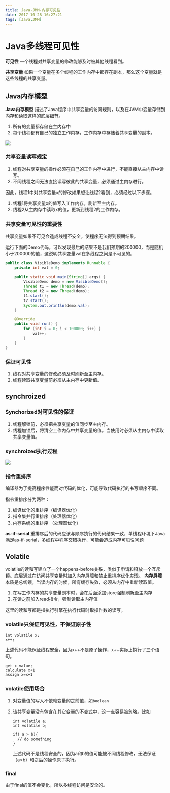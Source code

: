 ```yaml
---
title: Java-JMM-内存可见性
date: 2017-10-28 16:27:21
tags: [Java,JMM]
---
```


# Java多线程可见性
**可见性** 一个线程对共享变量的修改能够及时被其他线程看到。

**共享变量** 如果一个变量在多个线程的工作内存中都存在副本，那么这个变量就是这些线程的共享变量。

## Java内存模型
**Java内存模型** 描述了Java程序中共享变量的访问规则，以及在JVM中变量存储到内存和读取这样的底层细节。

1. 所有的变量都存储在主内存中
2. 每个线程都有自己的独立工作内存，工作内存中存储着共享变量的副本。

![](https://ws4.sinaimg.cn/large/006tNc79ly1fkxtz03w61j30lq0jimxr.jpg)

### 共享变量读写规定
1. 线程对共享变量的操作必须在自己的工作内存中进行，不能直接从主内存中读写。
2. 不同线程之间无法直接读写彼此的共享变量，必须通过主内存进行。

因此，线程1中对共享变量x的修改如果想让线程2看到，必须经过以下步骤。

1. 线程1将共享变量x的值写入工作内存，刷新至主内存。
2. 线程2从主内存中读取x的值，更新到线程2的工作内存。

### 共享变量可见性的重要性
共享变量如果不可见会造成线程不安全，使程序无法得到预期结果。

运行下面的Demo代码，可以发现最后的结果不是我们预期的200000，而是随机小于200000的值，这说明共享变量val在多线程之间是不可见的。

```java
public class VisibleDemo implements Runnable {
    private int val = 0;

    public static void main(String[] args) {
        VisibleDemo demo = new VisibleDemo();
        Thread t1 = new Thread(demo);
        Thread t2 = new Thread(demo);
        t1.start();
        t2.start();
        System.out.println(demo.val);
    }

    @Override
    public void run() {
        for (int i = 0; i < 100000; i++) {
            val++;
        }
    }
}
```

### 保证可见性
1. 线程对共享变量的修改必须及时刷新至主内存。
2. 线程读取共享变量前必须从主内存中更新值。

## synchroized
### Synchorized对可见性的保证
1. 线程解锁前，必须把共享变量的值同步至主内存。
2. 线程加锁后，将清空工作内存中共享变量的值。当使用时必须从主内存中读取共享变量值。

### synchroized执行过程
![](https://ws1.sinaimg.cn/large/006tNc79ly1fkxukzxgccj307w0b8q3c.jpg)

### 指令重排序
编译器为了提高程序性能而对代码的优化，可能导致代码执行的书写顺序不同。

指令重排序分为两种：

1. 编译优化的重排序（编译器优化）
2. 指令集并行重排序（处理器优化）
3. 内存系统的重排序 （处理器优化）

**as-if-serial** 重排序后的代码应该与顺序执行的代码结果一致，单线程环境下Java满足as-if-serial，多线程中程序交错执行，可能会造成内存可见性问题


## Volatile
volatile的读和写建立了一个happens-before关系，类似于申请和释放一个互斥锁。底层通过在访问共享变量时加入内存屏障和禁止重排序优化实现。
**内存屏障** 本质是总线锁，当读内存的时候，所有缓存失效，必须从内存中重新读取值。

1. 在写工作内存的共享变量副本时，会在后面添加store强制刷新至主内存
2. 在读之前加入read指令，强制读取主内存值

这里的读和写都是指执行引擎在执行代码时取操作数的读写。

### volatile只保证可见性，不保证原子性
```
int volatile x;
x++;
```

上述代码不能保证线程安全，因为x++不是原子操作，x++实际上执行了三个语句。
```
get x value;
calculate x+1
assign x=x+1
```

### volatile使用场合
1. 对变量值的写入不依赖变量的之前值，如`boolean`
2. 该共享变量没有包含在其它变量的不变式中，这一点容易被忽略。比如
    
    ```
    int volatile a;
    int volatile b;
    
    if( a > b){
      // do something
    }
    ```
    
    上述代码不是线程安全的，因为a和b的值可能被不同线程修改，无法保证（a>b）和之后的操作原子执行。


### final
由于final的值不会变化，所以多线程访问是安全的。
